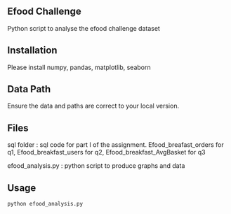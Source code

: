 ## Efood Challenge

Python script to analyse the efood challenge dataset

## Installation

Please install numpy, pandas, matplotlib, seaborn 

## Data Path

Ensure the data and paths are correct to your local version.

## Files
sql folder : sql code for part I of the assignment. Efood_breafast_orders for q1, Efood_breakfast_users for q2, Efood_breakfast_AvgBasket for q3

efood_analysis.py : python script to produce graphs and data


## Usage
```
python efood_analysis.py

```

